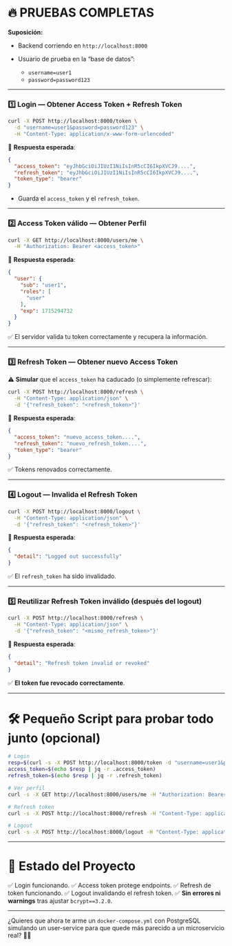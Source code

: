
# 🔥 PRUEBAS COMPLETAS

**Suposición:**

* Backend corriendo en `http://localhost:8000`
* Usuario de prueba en la “base de datos”:

  * `username=user1`
  * `password=password123`

---

### 1️⃣ **Login** — Obtener Access Token + Refresh Token

```bash
curl -X POST http://localhost:8000/token \
  -d "username=user1&password=password123" \
  -H "Content-Type: application/x-www-form-urlencoded"
```

🧩 **Respuesta esperada**:

```json
{
  "access_token": "eyJhbGciOiJIUzI1NiIsInR5cCI6IkpXVCJ9....",
  "refresh_token": "eyJhbGciOiJIUzI1NiIsInR5cCI6IkpXVCJ9....",
  "token_type": "bearer"
}
```

* Guarda el `access_token` y el `refresh_token`.

---

### 2️⃣ **Access Token válido** — Obtener Perfil

```bash
curl -X GET http://localhost:8000/users/me \
  -H "Authorization: Bearer <access_token>"
```

🧩 **Respuesta esperada**:

```json
{
  "user": {
    "sub": "user1",
    "roles": [
      "user"
    ],
    "exp": 1715294732
  }
}
```

✅ El servidor valida tu token correctamente y recupera la información.

---

### 3️⃣ **Refresh Token** — Obtener nuevo Access Token

⚠️ **Simular** que el `access_token` ha caducado (o simplemente refrescar):

```bash
curl -X POST http://localhost:8000/refresh \
  -H "Content-Type: application/json" \
  -d '{"refresh_token": "<refresh_token>"}'
```

🧩 **Respuesta esperada**:

```json
{
  "access_token": "nuevo_access_token....",
  "refresh_token": "nuevo_refresh_token....",
  "token_type": "bearer"
}
```

✅ Tokens renovados correctamente.

---

### 4️⃣ **Logout** — Invalida el Refresh Token

```bash
curl -X POST http://localhost:8000/logout \
  -H "Content-Type: application/json" \
  -d '{"refresh_token": "<refresh_token>"}'
```

🧩 **Respuesta esperada**:

```json
{
  "detail": "Logged out successfully"
}
```

✅ El `refresh_token` ha sido invalidado.

---

### 5️⃣ **Reutilizar Refresh Token inválido** (después del logout)

```bash
curl -X POST http://localhost:8000/refresh \
  -H "Content-Type: application/json" \
  -d '{"refresh_token": "<mismo_refresh_token>"}'
```

🧩 **Respuesta esperada**:

```json
{
  "detail": "Refresh token invalid or revoked"
}
```

✅ **El token fue revocado correctamente**.

---

# 🛠️ Pequeño Script para probar todo junto (opcional)

```bash
# Login
resp=$(curl -s -X POST http://localhost:8000/token -d "username=user1&password=password123" -H "Content-Type: application/x-www-form-urlencoded")
access_token=$(echo $resp | jq -r .access_token)
refresh_token=$(echo $resp | jq -r .refresh_token)

# Ver perfil
curl -s -X GET http://localhost:8000/users/me -H "Authorization: Bearer $access_token" | jq

# Refresh token
curl -s -X POST http://localhost:8000/refresh -H "Content-Type: application/json" -d "{\"refresh_token\":\"$refresh_token\"}" | jq

# Logout
curl -s -X POST http://localhost:8000/logout -H "Content-Type: application/json" -d "{\"refresh_token\":\"$refresh_token\"}" | jq
```

---

# 🚀 **Estado del Proyecto**

✅ Login funcionando.
✅ Access token protege endpoints.
✅ Refresh de token funcionando.
✅ Logout invalidando el refresh token.
✅ **Sin errores ni warnings** tras ajustar `bcrypt==3.2.0`.

---

¿Quieres que ahora te arme un `docker-compose.yml` con PostgreSQL simulando un user-service para que quede más parecido a un microservicio real? 🐳✨
